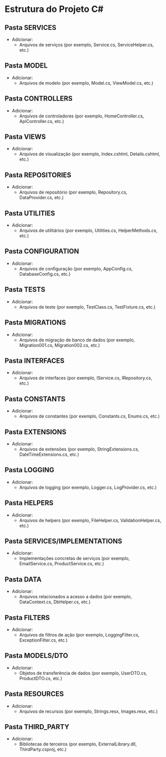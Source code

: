 # Estrutura do Projeto C#

## Pasta SERVICES
- Adicionar:
  - Arquivos de serviços (por exemplo, Service.cs, ServiceHelper.cs, etc.)

## Pasta MODEL
- Adicionar:
  - Arquivos de modelo (por exemplo, Model.cs, ViewModel.cs, etc.)

## Pasta CONTROLLERS
- Adicionar:
  - Arquivos de controladores (por exemplo, HomeController.cs, ApiController.cs, etc.)

## Pasta VIEWS
- Adicionar:
  - Arquivos de visualização (por exemplo, Index.cshtml, Details.cshtml, etc.)

## Pasta REPOSITORIES
- Adicionar:
  - Arquivos de repositório (por exemplo, Repository.cs, DataProvider.cs, etc.)

## Pasta UTILITIES
- Adicionar:
  - Arquivos de utilitários (por exemplo, Utilities.cs, HelperMethods.cs, etc.)

## Pasta CONFIGURATION
- Adicionar:
  - Arquivos de configuração (por exemplo, AppConfig.cs, DatabaseConfig.cs, etc.)

## Pasta TESTS
- Adicionar:
  - Arquivos de teste (por exemplo, TestClass.cs, TestFixture.cs, etc.)

## Pasta MIGRATIONS
- Adicionar:
  - Arquivos de migração de banco de dados (por exemplo, Migration001.cs, Migration002.cs, etc.)

## Pasta INTERFACES
- Adicionar:
  - Arquivos de interfaces (por exemplo, IService.cs, IRepository.cs, etc.)

## Pasta CONSTANTS
- Adicionar:
  - Arquivos de constantes (por exemplo, Constants.cs, Enums.cs, etc.)

## Pasta EXTENSIONS
- Adicionar:
  - Arquivos de extensões (por exemplo, StringExtensions.cs, DateTimeExtensions.cs, etc.)

## Pasta LOGGING
- Adicionar:
  - Arquivos de logging (por exemplo, Logger.cs, LogProvider.cs, etc.)

## Pasta HELPERS
- Adicionar:
  - Arquivos de helpers (por exemplo, FileHelper.cs, ValidationHelper.cs, etc.)

## Pasta SERVICES/IMPLEMENTATIONS
- Adicionar:
  - Implementações concretas de serviços (por exemplo, EmailService.cs, ProductService.cs, etc.)

## Pasta DATA
- Adicionar:
  - Arquivos relacionados a acesso a dados (por exemplo, DataContext.cs, DbHelper.cs, etc.)

## Pasta FILTERS
- Adicionar:
  - Arquivos de filtros de ação (por exemplo, LoggingFilter.cs, ExceptionFilter.cs, etc.)

## Pasta MODELS/DTO
- Adicionar:
  - Objetos de transferência de dados (por exemplo, UserDTO.cs, ProductDTO.cs, etc.)

## Pasta RESOURCES
- Adicionar:
  - Arquivos de recursos (por exemplo, Strings.resx, Images.resx, etc.)

## Pasta THIRD_PARTY
- Adicionar:
  - Bibliotecas de terceiros (por exemplo, ExternalLibrary.dll, ThirdParty.csproj, etc.)

